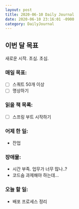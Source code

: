 ```yaml
---
layout: post
title: 2020-06-10 Daily Journal
date: 2020-06-10 23:16:01 -0900
category: DailyJournal
---
```


## 이번 달 목표
새로운 시작. 초심. 초심.

### 매일 목표:
- [ ] 스쿼트 50개 이상
- [ ] 명상하기

### 읽을 책 목록:
- [ ] 스프링 부트 시작하기

### 어제 한 일:
* 잔업

### 장애물:
* 시간 부족. 업무가 너무 많나..?
* 코드숨 과제해야 하는데...

### 오늘 할 일:
* 배포 프로세스 정리
